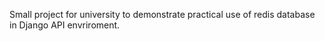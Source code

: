 Small project for university to demonstrate practical use of redis database in Django API envriroment.
